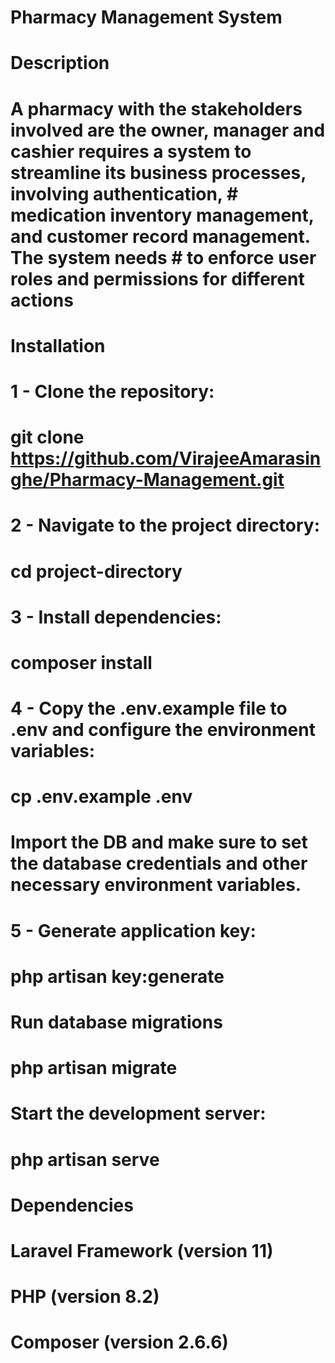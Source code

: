 # Pharmacy Management System

# Description

# A pharmacy with the stakeholders involved are the owner, manager and cashier requires a system to streamline its business processes, involving authentication, # medication inventory management, and customer record management. The system needs # to enforce user roles and permissions for different actions

# Installation

# 1 - Clone the repository:

# git clone https://github.com/VirajeeAmarasinghe/Pharmacy-Management.git

# 2 - Navigate to the project directory:

# cd project-directory

# 3 - Install dependencies:

# composer install

# 4 - Copy the .env.example file to .env and configure the environment variables:

# cp .env.example .env

# Import the DB and make sure to set the database credentials and other necessary environment variables.

# 5 - Generate application key:

# php artisan key:generate

# Run database migrations

# php artisan migrate

# Start the development server:

# php artisan serve

# Dependencies

# Laravel Framework (version 11)

# PHP (version 8.2)

# Composer (version 2.6.6)
